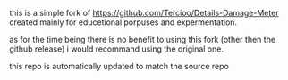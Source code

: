 this is a simple fork of https://github.com/Tercioo/Details-Damage-Meter created mainly for educetional porpuses and expermentation.

as for the time being there is no benefit to using this fork (other then the github release) i would recommand using the original one.

this repo is automatically updated to match the source repo
